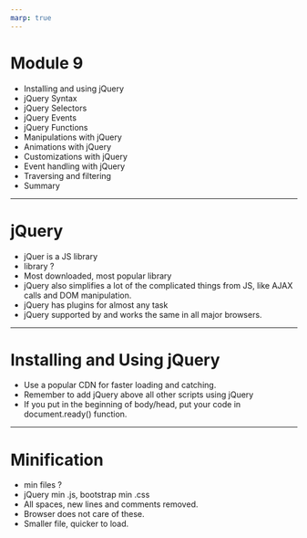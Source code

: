 ```yaml
---
marp: true
---
```


#   Module 9

+ Installing and using jQuery
+ jQuery Syntax
+ jQuery Selectors
+ jQuery Events
+ jQuery Functions
+ Manipulations with jQuery
+ Animations with jQuery
+ Customizations with jQuery
+ Event handling with jQuery
+ Traversing and filtering
+ Summary

---

#         jQuery

+ jQuer is a JS library
+ library ?
+ Most downloaded, most popular library
+ jQuery also simplifies a lot of the complicated things from JS, like
  AJAX calls and DOM manipulation.
+ jQuery has plugins for almost any task
+ jQuery supported by and works the same in all major browsers.

----

#   Installing and Using jQuery

+ Use a popular CDN for faster loading and catching.
+ Remember to add jQuery above
  all other scripts using jQuery
+ If you put in the beginning of body/head, put your code in
  document.ready() function.

----


#    Minification

+ min files ?
+ jQuery min .js, bootstrap min .css
+ All spaces, new lines and comments removed.
+ Browser does not care of these.
+ Smaller file, quicker to load.